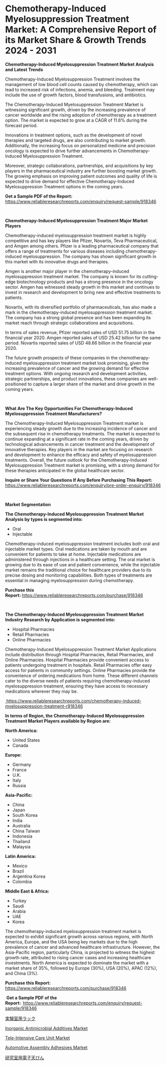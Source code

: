 <p><h1>Chemotherapy-Induced Myelosuppression Treatment Market: A Comprehensive Report of its Market Share & Growth Trends 2024 - 2031</h1></p><p><strong>Chemotherapy-Induced Myelosuppression Treatment Market Analysis and Latest Trends</strong></p>
<p><p>Chemotherapy-Induced Myelosuppression Treatment involves the management of low blood cell counts caused by chemotherapy, which can lead to increased risk of infections, anemia, and bleeding. Treatment may include the use of growth factors, blood transfusions, and antibiotics.</p><p>The Chemotherapy-Induced Myelosuppression Treatment Market is witnessing significant growth, driven by the increasing prevalence of cancer worldwide and the rising adoption of chemotherapy as a treatment option. The market is expected to grow at a CAGR of 11.6% during the forecast period.</p><p>Innovations in treatment options, such as the development of novel therapies and targeted drugs, are also contributing to market growth. Additionally, the increasing focus on personalized medicine and precision oncology is expected to drive further advancements in Chemotherapy-Induced Myelosuppression Treatment.</p><p>Moreover, strategic collaborations, partnerships, and acquisitions by key players in the pharmaceutical industry are further boosting market growth. The growing emphasis on improving patient outcomes and quality of life is expected to drive demand for effective Chemotherapy-Induced Myelosuppression Treatment options in the coming years.</p></p>
<p><strong>Get a Sample PDF of the Report:&nbsp;</strong> <a href="https://www.reliableresearchreports.com/enquiry/request-sample/918346">https://www.reliableresearchreports.com/enquiry/request-sample/918346</a></p>
<p>&nbsp;</p>
<p><strong>Chemotherapy-Induced Myelosuppression Treatment Major Market Players</strong></p>
<p><p>Chemotherapy-induced myelosuppression treatment market is highly competitive and has key players like Pfizer, Novartis, Teva Pharmaceutical, and Amgen among others. Pfizer is a leading pharmaceutical company that offers a range of treatments for various diseases including chemotherapy-induced myelosuppression. The company has shown significant growth in this market with its innovative drugs and therapies.</p><p>Amgen is another major player in the chemotherapy-induced myelosuppression treatment market. The company is known for its cutting-edge biotechnology products and has a strong presence in the oncology sector. Amgen has witnessed steady growth in this market and continues to invest in research and development to bring new and effective treatments to patients.</p><p>Novartis, with its diversified portfolio of pharmaceuticals, has also made a mark in the chemotherapy-induced myelosuppression treatment market. The company has a strong global presence and has been expanding its market reach through strategic collaborations and acquisitions.</p><p>In terms of sales revenue, Pfizer reported sales of USD 51.75 billion in the financial year 2020. Amgen reported sales of USD 25.42 billion for the same period. Novartis reported sales of USD 48.66 billion in the financial year 2020.</p><p>The future growth prospects of these companies in the chemotherapy-induced myelosuppression treatment market look promising, given the increasing prevalence of cancer and the growing demand for effective treatment options. With ongoing research and development activities, strategic partnerships, and product innovations, these companies are well-positioned to capture a larger share of the market and drive growth in the coming years.</p></p>
<p>&nbsp;</p>
<p><strong>What Are The Key Opportunities For Chemotherapy-Induced Myelosuppression Treatment Manufacturers?</strong></p>
<p><p>The Chemotherapy-Induced Myelosuppression Treatment market is experiencing steady growth due to the increasing incidence of cancer and the subsequent rise in chemotherapy treatments. The market is expected to continue expanding at a significant rate in the coming years, driven by technological advancements in cancer treatment and the development of innovative therapies. Key players in the market are focusing on research and development to enhance the efficacy and safety of myelosuppression treatments. Overall, the future outlook for the Chemotherapy-Induced Myelosuppression Treatment market is promising, with a strong demand for these therapies anticipated in the global healthcare sector.</p></p>
<p><strong>Inquire or Share Your Questions If Any Before Purchasing This Report:</strong> <a href="https://www.reliableresearchreports.com/enquiry/pre-order-enquiry/918346">https://www.reliableresearchreports.com/enquiry/pre-order-enquiry/918346</a></p>
<p>&nbsp;</p>
<p><strong>Market Segmentation</strong></p>
<p><strong>The Chemotherapy-Induced Myelosuppression Treatment Market Analysis by types is segmented into:</strong></p>
<p><ul><li>Oral</li><li>Injectable</li></ul></p>
<p><p>Chemotherapy-induced myelosuppression treatment includes both oral and injectable market types. Oral medications are taken by mouth and are convenient for patients to take at home. Injectable medications are administered through injections in a healthcare setting. The oral market is growing due to its ease of use and patient convenience, while the injectable market remains the traditional choice for healthcare providers due to its precise dosing and monitoring capabilities. Both types of treatments are essential in managing myelosuppression during chemotherapy.</p></p>
<p><strong>Purchase this Report:&nbsp;</strong><a href="https://www.reliableresearchreports.com/purchase/918346">https://www.reliableresearchreports.com/purchase/918346</a></p>
<p>&nbsp;</p>
<p><strong>The Chemotherapy-Induced Myelosuppression Treatment Market Industry Research by Application is segmented into:</strong></p>
<p><ul><li>Hospital Pharmacies</li><li>Retail Pharmacies</li><li>Online Pharmacies</li></ul></p>
<p><p>Chemotherapy-Induced Myelosuppression Treatment Market Applications include distribution through Hospital Pharmacies, Retail Pharmacies, and Online Pharmacies. Hospital Pharmacies provide convenient access to patients undergoing treatment in hospitals. Retail Pharmacies offer easy access for patients in community settings. Online Pharmacies provide the convenience of ordering medications from home. These different channels cater to the diverse needs of patients requiring chemotherapy-induced myelosuppression treatment, ensuring they have access to necessary medications wherever they may be.</p></p>
<p><a href="https://www.reliableresearchreports.com/chemotherapy-induced-myelosuppression-treatment-r918346">&nbsp;https://www.reliableresearchreports.com/chemotherapy-induced-myelosuppression-treatment-r918346</a></p>
<p><strong>In terms of Region, the Chemotherapy-Induced Myelosuppression Treatment Market Players available by Region are:</strong></p>
<p>
    <p> <strong> North America: </strong>
        <ul>
            <li>United States</li>
            <li>Canada</li>
        </ul>
        </p> 
    <p> <strong> Europe: </strong>
        <ul>
            <li>Germany</li>
            <li>France</li>
            <li>U.K.</li>
            <li>Italy</li>
            <li>Russia</li>
        </ul>
        </p> 
    <p> <strong> Asia-Pacific: </strong>
        <ul>
            <li>China</li>
            <li>Japan</li>
            <li>South Korea</li>
            <li>India</li>
            <li>Australia</li>
            <li>China Taiwan</li>
            <li>Indonesia</li>
            <li>Thailand</li>
            <li>Malaysia</li>
        </ul>
        </p> 
    <p> <strong> Latin America: </strong>
        <ul>
            <li>Mexico</li>
            <li>Brazil</li>
            <li>Argentina Korea</li>
            <li>Colombia</li>
        </ul>
        </p> 
    <p> <strong> Middle East & Africa: </strong>
        <ul>
            <li>Turkey</li>
            <li>Saudi</li>
            <li>Arabia</li>
            <li>UAE</li>
            <li>Korea</li>
        </ul>
    </p>
    </p>
<p><p>The chemotherapy-induced myelosuppression treatment market is expected to exhibit significant growth across various regions, with North America, Europe, and the USA being key markets due to the high prevalence of cancer and advanced healthcare infrastructure. However, the Asia-Pacific region, particularly China, is projected to witness the highest growth rate, attributed to rising cancer cases and increasing healthcare investments. North America is expected to dominate the market with a market share of 35%, followed by Europe (30%), USA (20%), APAC (12%), and China (3%).</p></p>
<p><strong>Purchase this Report: </strong><a href="https://www.reliableresearchreports.com/purchase/918346">https://www.reliableresearchreports.com/purchase/918346</a></p>
<p>&nbsp;<strong>Get a Sample PDF of the Report:&nbsp;&nbsp;</strong><a href="https://www.reliableresearchreports.com/enquiry/request-sample/918346">https://www.reliableresearchreports.com/enquiry/request-sample/918346</a></p>
<p><strong></strong></p>
<p><p><a href="https://github.com/laurenreichert/Market-Research-Report-List-1/blob/main/961337947438.md">実験室用ラック</a></p><p><a href="https://issuu.com/reportprime-2/docs/inorganic-antimicrobial-additives-market-size-2030">Inorganic Antimicrobial Additives Market</a></p><p><a href="https://github.com/cameroneffertz/Market-Research-Report-List-1/blob/main/tele-intensive-care-unit-market.md">Tele-Intensive Care Unit Market</a></p><p><a href="https://issuu.com/reportprime-2/docs/automotive-assembly-adhesives-market-size-2030.ppt">Automotive Assembly Adhesives Market</a></p><p><a href="https://github.com/vtbvgl20191192/Market-Research-Report-List-2/blob/main/880291747437.md">研究室用電子天びん</a></p></p>